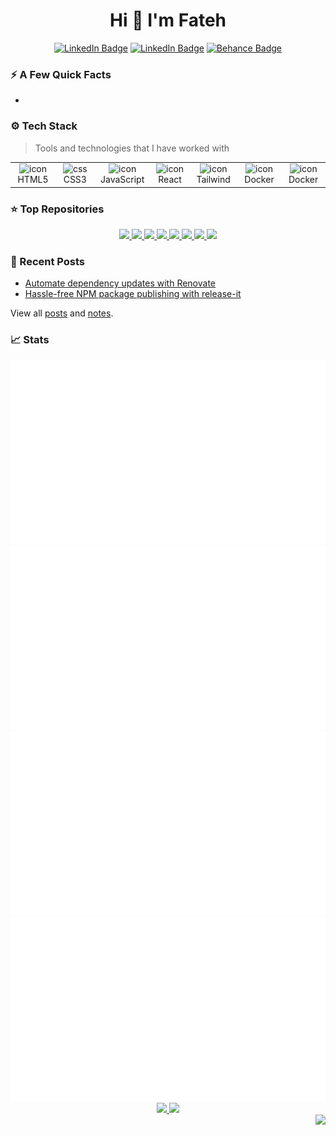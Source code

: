 <div align="center">
  <h1>Hi 👋 I'm Fateh</h1>
  <a href="https://fatehak.dev"><img src="https://img.shields.io/badge/Website-c95657.svg?style=for-the-badge&logo=Help Scout&logoColor=white" alt="LinkedIn Badge"></a>
  <a href="https://www.linkedin.com/in/fatehak/"><img src="https://img.shields.io/badge/-LinkedIn-0077B5?style=for-the-badge&labelColor=&logo=LinkedIn&logoColor=white" alt="LinkedIn Badge"></a>
  <a href="https://www.behance.net/fateh_ak_/projects"><img src="https://img.shields.io/badge/Behance-1769ff?style=for-the-badge&logo=behance&logoColor=white" alt="Behance Badge"></a>
</div>

### ⚡️ A Few Quick Facts

-

### ⚙️ Tech Stack
> Tools and technologies that I have worked with

<table>
  <tr>
    <td align="center" width="96">
      <img src="https://cdn.svgporn.com/logos/html-5.svg" alt="icon" width="35" height="35" />
      <br>HTML5
    </td>
    <td align="center" width="96">
      <img src="https://cdn.svgporn.com/logos/css-3.svg" width="35" height="35" alt="css" />
      <br>CSS3
    </td>
    <td align="center" width="96">
      <img src="https://techstack-generator.vercel.app/js-icon.svg" alt="icon" width="96" height="35" />
      <br>JavaScript
    </td>
    <td align="center" width="96">
      <img src="https://cdn.svgporn.com/logos/react.svg" alt="icon" width="35" height="35" />
      <br />React
    </td>
    <td align="center" width="96">
      <img src="https://cdn.svgporn.com/logos/tailwindcss-icon.svg" alt="icon" width="35" height="35" />
      <br>Tailwind
    </td>
    <td align="center" width="96">
      <img src="https://techstack-generator.vercel.app/docker-icon.svg" alt="icon" width="35" height="35" />
      <br>Docker
    </td>
    <td align="center" width="96">
      <img src="https://techstack-generator.vercel.app/docker-icon.svg" alt="icon" width="35" height="35" />
      <br>Docker
    </td>
  </tr>
</table>




### ⭐ Top Repositories

<div align="center">
  <a href="https://github.com/fatehak/vite-plugin-image-optimizer#gh-dark-mode-only">
    <img src="https://github-readme-stats.vercel.app/api/pin/?theme=transparent&username=fatehak&repo=vite-plugin-image-optimizer&border_color=595c62&title_color=c9d1d9&text_color=b5bcc4&bg_color=0d1117&icon_color=519bf6&border_radius=6" />
  </a>
  <a href="https://github.com/fatehak/genzo-cli#gh-dark-mode-only">
    <img src="https://github-readme-stats.vercel.app/api/pin/?theme=transparent&username=fatehak&repo=genzo-cli&border_color=595c62&title_color=c9d1d9&text_color=b5bcc4&bg_color=0d1117&icon_color=519bf6&border_radius=6" />
  </a>
  <a href="https://github.com/fatehak/fatehak.dev#gh-dark-mode-only">
    <img src="https://github-readme-stats.vercel.app/api/pin/?theme=transparent&username=fatehak&repo=fatehak.dev&border_color=595c62&title_color=c9d1d9&text_color=b5bcc4&bg_color=0d1117&icon_color=519bf6&border_radius=6" />
  </a>
  <a href="https://github.com/fatehak/dev-templates#gh-dark-mode-only">
    <img src="https://github-readme-stats.vercel.app/api/pin/?theme=transparent&username=fatehak&repo=dev-templates&border_color=595c62&title_color=c9d1d9&text_color=b5bcc4&bg_color=0d1117&icon_color=519bf6&border_radius=6" />
  </a>
  <a href="https://github.com/fatehak/vite-plugin-image-optimizer#gh-light-mode-only">
    <img src="https://github-readme-stats.vercel.app/api/pin/?theme=transparent&username=fatehak&repo=vite-plugin-image-optimizer&border_color=d0d7de&title_color=32373a&text_color=57606a&bg_color=ffffff&icon_color=0969da&border_radius=6" />
  </a>
  <a href="https://github.com/fatehak/genzo-cli#gh-light-mode-only">
    <img src="https://github-readme-stats.vercel.app/api/pin/?theme=transparent&username=fatehak&repo=genzo-cli&border_color=d0d7de&title_color=32373a&text_color=57606a&bg_color=ffffff&icon_color=0969da&border_radius=6" />
  </a>
  <a href="https://github.com/fatehak/fatehak.dev#gh-light-mode-only">
    <img src="https://github-readme-stats.vercel.app/api/pin/?theme=transparent&username=fatehak&repo=fatehak.dev&border_color=d0d7de&title_color=32373a&text_color=57606a&bg_color=ffffff&icon_color=0969da&border_radius=6" />
  </a>
  <a href="https://github.com/fatehak/dev-templates#gh-light-mode-only">
    <img src="https://github-readme-stats.vercel.app/api/pin/?theme=transparent&username=fatehak&repo=dev-templates&border_color=d0d7de&title_color=32373a&text_color=57606a&bg_color=ffffff&icon_color=0969da&border_radius=6" />
  </a>
</div>

### 📕 Recent Posts
<!-- BLOG-POST-LIST:START -->
- [Automate dependency updates with Renovate](https://fatehak.dev/blog/automate-dependency-updates-with-renovate/)
- [Hassle-free NPM package publishing with release-it](https://fatehak.dev/blog/hassle-free-publish-with-releaseit/)
<!-- BLOG-POST-LIST:END -->

View all [posts](https://fatehak.dev/blog/) and [notes](https://fatehak.dev/notes/).

### 📈 Stats
<div align="center">
  <a href="https://github.com/FatehAK#gh-dark-mode-only">
    <img src="https://github.com/fatehak/github-stats/blob/master/generated/overview.svg#gh-dark-mode-only" />
    <img src="https://github.com/fatehak/github-stats/blob/master/generated/languages.svg#gh-dark-mode-only" />
  </a>
  <a href="https://github.com/FatehAK#gh-light-mode-only">
    <img src="https://github.com/fatehak/github-stats/blob/master/generated/overview.svg#gh-dark-mode-only#gh-light-mode-only" />
    <img src="https://github.com/fatehak/github-stats/blob/master/generated/languages.svg#gh-dark-mode-only#gh-light-mode-only" />
  </a>
</div>
<div align="center">
  <a href="https://github.com/FatehAK#gh-dark-mode-only">
    <img src="https://github-profile-trophy.vercel.app/?username=fatehak&row=1&column=5&margin-w=15&margin-h=15&no-frame=true&no-bg=true&theme=gitdimmed&rank=-C,-B#gh-dark-mode-only">
  </a>
  <a href="https://github.com/FatehAK#gh-light-mode-only">
    <img src="https://github-profile-trophy.vercel.app/?username=fatehak&row=1&column=5&margin-w=15&margin-h=15&no-frame=true&no-bg=true&theme=flat&rank=-C,-B#gh-light-mode-only">
  </a>
</div>

<img src="https://komarev.com/ghpvc/?username=fatehak&label=views" align="right">
